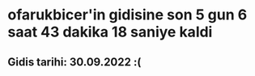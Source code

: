 # ofarukbicer'in gidisine son 5 gun 6 saat 43 dakika 18 saniye kaldi

## Gidis tarihi: 30.09.2022 :(